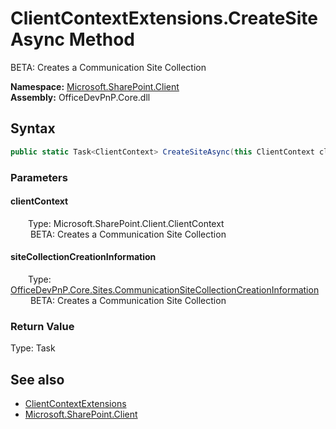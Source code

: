 # ClientContextExtensions.CreateSiteAsync Method  
 BETA: Creates a Communication Site Collection   

**Namespace:** [Microsoft.SharePoint.Client](Microsoft.SharePoint.Client.md)  
**Assembly:** OfficeDevPnP.Core.dll  
## Syntax
```C#
public static Task<ClientContext> CreateSiteAsync(this ClientContext clientContext, CommunicationSiteCollectionCreationInformation siteCollectionCreationInformation)
```
### Parameters
#### clientContext  
&emsp;&emsp;Type: Microsoft.SharePoint.Client.ClientContext  
&emsp;&emsp; BETA: Creates a Communication Site Collection   

  

#### siteCollectionCreationInformation  
&emsp;&emsp;Type: [OfficeDevPnP.Core.Sites.CommunicationSiteCollectionCreationInformation](OfficeDevPnP.Core.Sites.CommunicationSiteCollectionCreationInformation.md)  
&emsp;&emsp; BETA: Creates a Communication Site Collection   

  

### Return Value
Type: Task<ClientContext>  
  


## See also
- [ClientContextExtensions](Microsoft.SharePoint.Client.ClientContextExtensions.md) 
- [Microsoft.SharePoint.Client](Microsoft.SharePoint.Client.md) 
